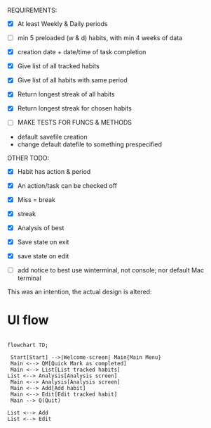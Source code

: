 
REQUIREMENTS:
-  [x] At least Weekly & Daily periods
-  [ ] min 5 preloaded (w & d) habits, with min 4 weeks of data
-  [x] creation date + date/time of task completion

- [x] Give list of all tracked habits
- [x] Give list of all habits with same period
- [x] Return longest streak of all habits
- [x] Return longest streak for chosen habits

- [ ] MAKE TESTS FOR FUNCS & METHODS

- default savefile creation
- change default datefile
to something prespecified

OTHER TODO:
- [x]  Habit has action & period
-  [x] An action/task can be checked off
-  [x] Miss = break
-  [x] streak
-  [x] Analysis of best
-  [x] Save state on exit
-  [x] save state on edit

- [ ] add notice to best use winterminal, not console; nor default Mac terminal



This was an intention,
the actual design is altered:
# UI flow
```mermaid

flowchart TD;

 Start[Start] -->|Welcome-screen| Main{Main Menu}
 Main <--> QM[Quick Mark as completed]
 Main <--> List[List tracked habits]
List <--> Analysis[Analysis screen]
 Main <--> Analysis[Analysis screen]
 Main <--> Add[Add habit]
 Main <--> Edit[Edit tracked habit]
 Main --> Q(Quit)

List <--> Add
List <--> Edit

```